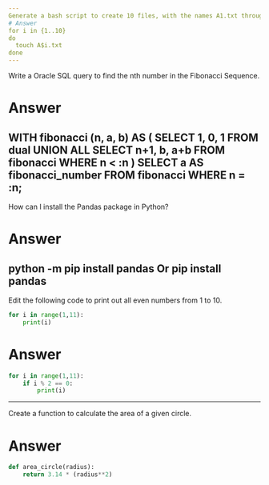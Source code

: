 ```yaml
---
Generate a bash script to create 10 files, with the names A1.txt through A10.txt
# Answer
for i in {1..10}
do
  touch A$i.txt
done
---
```

Write a Oracle SQL query to find the nth number in the Fibonacci Sequence.
# Answer
WITH fibonacci (n, a, b) AS (
  SELECT 1, 0, 1 FROM dual
  UNION ALL
  SELECT n+1, b, a+b FROM fibonacci WHERE n < :n
)
SELECT a AS fibonacci_number FROM fibonacci WHERE n = :n;
---
How can I install the Pandas package in Python?
# Answer
python -m pip install pandas
Or
pip install pandas
---
Edit the following code to print out all even numbers from 1 to 10.
```python
for i in range(1,11):
    print(i)
```
# Answer
```python
for i in range(1,11):
    if i % 2 == 0:
        print(i)
```

---
Create a function to calculate the area of a given circle.
# Answer
```python
def area_circle(radius):
    return 3.14 * (radius**2)
```
